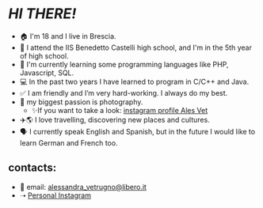 # ***HI THERE!*** 

 - 🏠 I'm 18 and I live in Brescia.
 - 🏫 I attend the IIS Benedetto Castelli high school, and  I'm in the 5th year of high school.
 - 🧠 I'm currently learning some programming languages like PHP, Javascript, SQL.
 - 💻 In the past two years I have learned to program in C/C++ and Java.
 - ✅ I am friendly and I’m very hard-working. I always do my best.
 - 📸 my biggest passion is photography.
   - ✨If you want to take a look: [instagram profile Ales Vet](https://www.instagram.com/alesvet_photos/)
 - ✈️🌎 I love travelling, discovering new places and cultures. 
 - 🗣️ I currently speak English and Spanish, but in the future I would like to learn German and French too.
 
 ## contacts:
  - 📧 email: alessandra_vetrugno@libero.it
  - ➝  [Personal Instagram](https://www.instagram.com/alessandravetrugno_/)

